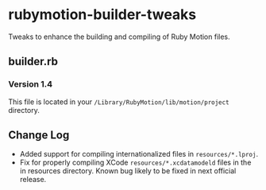 rubymotion-builder-tweaks
=========================

Tweaks to enhance the building and compiling of Ruby Motion files.

builder.rb
----------
### Version 1.4
This file is located in your `/Library/RubyMotion/lib/motion/project` directory.



Change Log
----------
* Added support for compiling internationalized files in `resources/*.lproj`.
* Fix for properly compiling XCode `resources/*.xcdatamodeld` files in the in resources directory. Known bug likely to be fixed in next official release. 